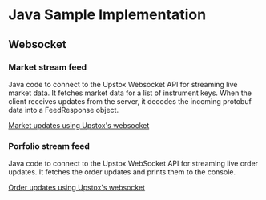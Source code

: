 # Java Sample Implementation

## Websocket

### Market stream feed

Java code to connect to the Upstox Websocket API for streaming live market data. It fetches market data for a list of instrument keys. When the client receives updates from the server, it decodes the incoming protobuf data into a FeedResponse object.

[Market updates using Upstox's websocket](websocket/market_data/)

### Porfolio stream feed

Java code to connect to the Upstox WebSocket API for streaming live order updates. It fetches the order updates and prints them to the console.

[Order updates using Upstox's websocket](websocket/order_updates/)